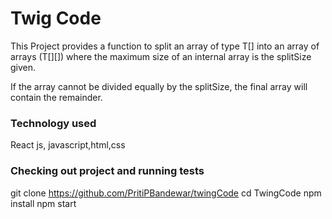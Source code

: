 # Twig Code

This Project provides a function to split an array of type T[] into an array of arrays (T[][]) where the maximum size of an internal array is the splitSize given.

If the array cannot be divided equally by the splitSize, the final array will contain the remainder.

### Technology used

React js, javascript,html,css

### Checking out project and running tests

git clone https://github.com/PritiPBandewar/twingCode
cd TwingCode
npm install
npm start




















